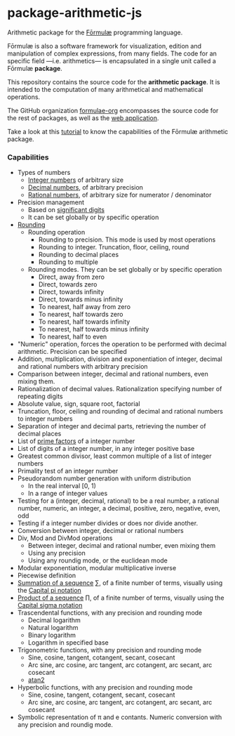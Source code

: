 # package-arithmetic-js

Arithmetic package for the [Fōrmulæ](https://formulae.org) programming language.

Fōrmulæ is also a software framework for visualization, edition and manipulation of complex expressions, from many fields. The code for an specific field —i.e. arithmetics— is encapsulated in a single unit called a Fōrmulæ **package**.

This repository contains the source code for the **arithmetic package**. It is intended to the computation of many arithmetical and mathematical operations.

The GitHub organization [formulae-org](https://github.com/formulae-org) encompasses the source code for the rest of packages, as well as the [web application](https://github.com/formulae-org/formulae-js).

Take a look at this [tutorial](https://formulae.org/?script=tutorials/Arithmetic) to know the capabilities of the Fōrmulæ arithmetic package.

### Capabilities ###

* Types of numbers
    * [Integer numbers](https://en.wikipedia.org/wiki/Integer) of arbitrary size
    * [Decimal numbers](https://en.wikipedia.org/wiki/Real_number), of arbitrary precision
    * [Rational numbers](https://en.wikipedia.org/wiki/Rational_number), of arbitrary size for numerator / denominator
* Precision management
    * Based on [significant digits](https://en.wikipedia.org/wiki/Significant_digit)
    * It can be set globally or by specific operation
* [Rounding](https://en.wikipedia.org/wiki/Rounding)
  * Rounding operation
    * Rounding to precision. This mode is used by most operations
    * Rounding to integer. Truncation, floor, ceiling, round
    * Rounding to decimal places
    * Rounding to multiple
  * Rounding modes. They can be set globally or by specific operation
    * Direct, away from zero
    * Direct, towards zero
    * Direct, towards infinity
    * Direct, towards minus infinity
    * To nearest, half away from zero
    * To nearest, half towards zero
    * To nearest, half towards infinity
    * To nearest, half towards minus infinity
    * To nearest, half to even
* "Numeric" operation, forces the operation to be performed with decimal arithmetic. Precision can be specified
* Addition, multiplication, division and exponentiation of integer, decimal and rational numbers with arbitrary precision
* Comparison between integer, decimal and rational numbers, even mixing them.
* Rationalization of decimal values. Rationalization specifying number of repeating digits
* Absolute value, sign, square root, factorial
* Truncation, floor, ceiling and rounding of decimal and rational numbers to integer numbers
* Separation of integer and decimal parts, retrieving the number of decimal places
* List of [prime factors](https://en.wikipedia.org/wiki/Integer_factorization) of a integer number
* List of digits of a integer number, in any integer positive base
* Greatest common divisor, least common multiple of a list of integer numbers
* Primality test of an integer number
* Pseudorandom number generation with uniform distribution
   * In the real interval [0, 1)
   * In a range of integer values
* Testing for a (integer, decimal, rational) to be a real number, a rational number, numeric, an integer, a decimal, positive, zero, negative, even, odd
* Testing if a integer number divides or does nor divide another.
* Conversion between integer, decimal or rational numbers
* Div, Mod and DivMod operations
   * Between integer, decimal and rational number, even mixing them
   * Using any precision
   * Using any roundig mode, or the euclidean mode
* Modular exponentiation, modular multiplicative inverse
* Piecewise definition
* [Summation of a sequence](https://en.wikipedia.org/wiki/Summation) $\sum$, of a finite number of terms, visually using the [Capital pi notation](https://en.wikipedia.org/wiki/Iterated_binary_operation#Notation)
* [Product of a sequence](https://en.wikipedia.org/wiki/Multiplication#Product_of_a_sequence) $\prod$, of a finite number of terms, visually using the [Capital sigma notation](https://en.wikipedia.org/wiki/Iterated_binary_operation#Notation)
* Trascendental functions, with any precision and rounding mode
  * Decimal logarithm
  * Natural logarithm
  * Binary logarithm
  * Logarithm in specified base
* Trigonometric functions, with any precision and rounding mode
  * Sine, cosine, tangent, cotangent, secant, cosecant
  * Arc sine, arc cosine, arc tangent, arc cotangent, arc secant, arc cosecant
  * [atan2](https://en.wikipedia.org/wiki/Atan2)
* Hyperbolic functions, with any precision and rounding mode
  * Sine, cosine, tangent, cotangent, secant, cosecant
  * Arc sine, arc cosine, arc tangent, arc cotangent, arc secant, arc cosecant
* Symbolic representation of π and e contants. Numeric conversion with any precision and roundig mode.
